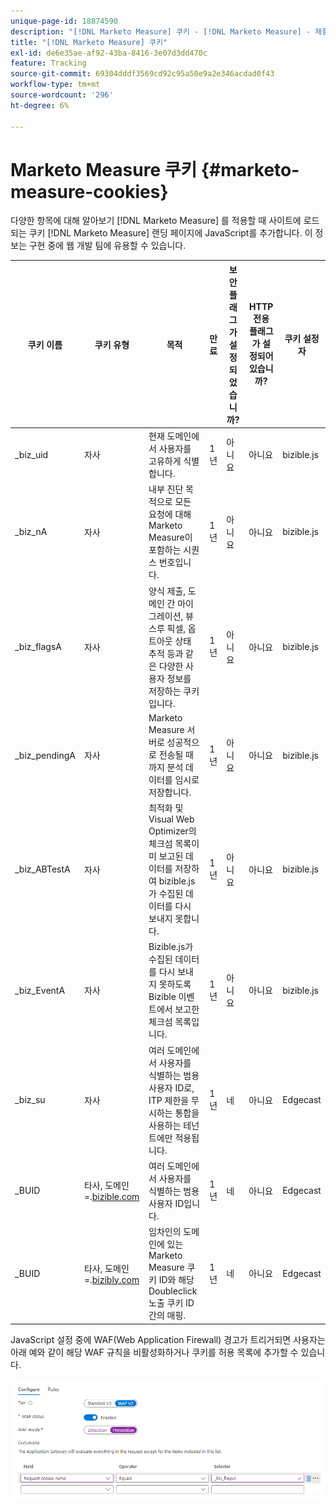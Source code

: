 ```yaml
---
unique-page-id: 18874590
description: "[!DNL Marketo Measure] 쿠키 - [!DNL Marketo Measure] - 제품 설명서"
title: "[!DNL Marketo Measure] 쿠키"
exl-id: de6e35ae-af92-43ba-8416-3e07d3dd470c
feature: Tracking
source-git-commit: 69304dddf3569cd92c95a50e9a2e346acdad0f43
workflow-type: tm+mt
source-wordcount: '296'
ht-degree: 6%

---
```


# Marketo Measure 쿠키 {#marketo-measure-cookies}

다양한 항목에 대해 알아보기 [!DNL Marketo Measure] 를 적용할 때 사이트에 로드되는 쿠키 [!DNL Marketo Measure] 랜딩 페이지에 JavaScript를 추가합니다. 이 정보는 구현 중에 웹 개발 팀에 유용할 수 있습니다.

<table>
<thead>
  <tr>
    <th>쿠키 이름</th>
    <th>쿠키 유형</th>
    <th>목적</th>
    <th>만료</th>
    <th>보안 플래그가 설정되었습니까?<br></th>
    <th>HTTP 전용 플래그가 설정되어 있습니까?</th>
    <th>쿠키 설정자</th>
  </tr>
</thead>
<tbody>
  <tr>
    <td>_biz_uid</td>
    <td>자사</td>
    <td>현재 도메인에서 사용자를 고유하게 식별합니다.</td>
    <td>1년</td>
    <td>아니요</td>
    <td>아니요</td>
    <td>bizible.js</td>
  </tr>
  <tr>
    <td>_biz_nA</td>
    <td>자사</td>
    <td>내부 진단 목적으로 모든 요청에 대해 Marketo Measure이 포함하는 시퀀스 번호입니다.</td>
    <td>1년</td>
    <td>아니요</td>
    <td>아니요</td>
    <td>bizible.js</td>
  </tr>
  <tr>
    <td>_biz_flagsA</td>
    <td>자사</td>
    <td>양식 제출, 도메인 간 마이그레이션, 뷰스루 픽셀, 옵트아웃 상태 추적 등과 같은 다양한 사용자 정보를 저장하는 쿠키입니다.</td>
    <td>1년</td>
    <td>아니요</td>
    <td>아니요</td>
    <td>bizible.js</td>
  </tr>
  <tr>
    <td>_biz_pendingA</td>
    <td>자사</td>
    <td>Marketo Measure 서버로 성공적으로 전송될 때까지 분석 데이터를 임시로 저장합니다.</td>
    <td>1년</td>
    <td>아니요</td>
    <td>아니요</td>
    <td>bizible.js</td>
  </tr>
  <tr>
    <td>_biz_ABTestA</td>
    <td>자사</td>
    <td>최적화 및 Visual Web Optimizer의 체크섬 목록이미 보고된 데이터를 저장하여 bizible.js가 수집된 데이터를 다시 보내지 못합니다.</td>
    <td>1년</td>
    <td>아니요</td>
    <td>아니요</td>
    <td>bizible.js</td>
  </tr>
  <tr>
    <td>_biz_EventA</td>
    <td>자사</td>
    <td>Bizible.js가 수집된 데이터를 다시 보내지 못하도록 Bizible 이벤트에서 보고한 체크섬 목록입니다.</td>
    <td>1년</td>
    <td>아니요</td>
    <td>아니요</td>
    <td>bizible.js</td>
  </tr>
  <tr>
    <td>_biz_su</td>
    <td>자사</td>
    <td>여러 도메인에서 사용자를 식별하는 범용 사용자 ID로, ITP 제한을 무시하는 통합을 사용하는 테넌트에만 적용됩니다.</td>
    <td>1년</td>
    <td>네</td>
    <td>아니요</td>
    <td>Edgecast</td>
  </tr>
  <tr>
    <td>_BUID</td>
    <td>타사, 도메인=.<a href="http://bizible.com/">bizible.com</a></td>
    <td>여러 도메인에서 사용자를 식별하는 범용 사용자 ID입니다.</td>
    <td>1년</td>
    <td>네</td>
    <td>아니요</td>
    <td>Edgecast</td>
  </tr>
  <tr>
    <td>_BUID</td>
    <td>타사, 도메인=.<a href="http://bizibly.com/">bizibly.com</a></td>
    <td>임차인의 도메인에 있는 Marketo Measure 쿠키 ID와 해당 Doubleclick 노출 쿠키 ID 간의 매핑.</td>
    <td>1년</td>
    <td>네</td>
    <td>아니요</td>
    <td>Edgecast</td>
  </tr>
</tbody>
</table>

JavaScript 설정 중에 WAF(Web Application Firewall) 경고가 트리거되면 사용자는 아래 예와 같이 해당 WAF 규칙을 비활성화하거나 쿠키를 허용 목록에 추가할 수 있습니다.

![](assets/marketo-measure-cookies-1.png)
